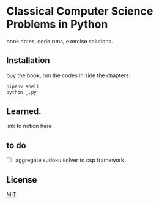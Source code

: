 # Classical Computer Science Problems in Python

book notes, code runs, exercise solutions. 

## Installation

buy the book, 
run the codes in side the chapters: 
```python 
pipenv shell
python _.py
```

## Learned. 
link to notion here

## to do 
- [ ] aggregate sudoku solver to csp framework 

## License
[MIT](https://choosealicense.com/licenses/mit/)